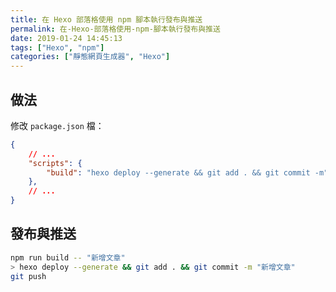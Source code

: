 ```yaml
---
title: 在 Hexo 部落格使用 npm 腳本執行發布與推送
permalink: 在-Hexo-部落格使用-npm-腳本執行發布與推送
date: 2019-01-24 14:45:13
tags: ["Hexo", "npm"]
categories: ["靜態網頁生成器", "Hexo"]
---
```


## 做法

修改 `package.json` 檔：

```JSON
{
    // ...
    "scripts": {
        "build": "hexo deploy --generate && git add . && git commit -m"
    },
    // ...
}
```

## 發布與推送

```BASH
npm run build -- "新增文章"
> hexo deploy --generate && git add . && git commit -m "新增文章"
git push
```
